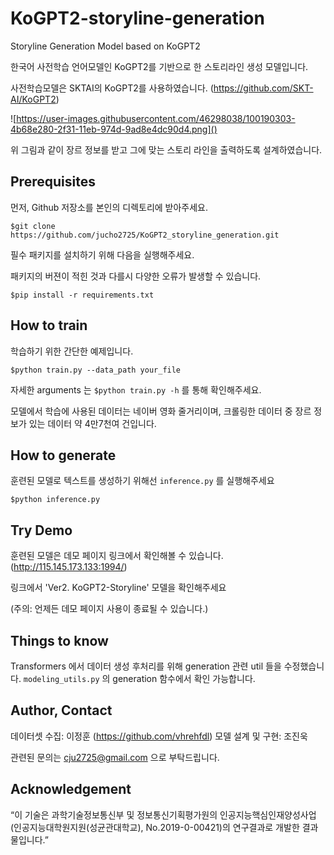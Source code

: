# KoGPT2-storyline-generation

Storyline Generation Model based on KoGPT2

한국어 사전학습 언어모델인 KoGPT2를 기반으로 한 스토리라인 생성 모델입니다.

사전학습모델은 SKTAI의 KoGPT2를 사용하였습니다. (https://github.com/SKT-AI/KoGPT2)

![https://user-images.githubusercontent.com/46298038/100190303-4b68e280-2f31-11eb-974d-9ad8e4dc90d4.png]()

위 그림과 같이 장르 정보를 받고 그에 맞는 스토리 라인을 출력하도록 설계하였습니다.

## Prerequisites

먼저, Github 저장소를 본인의 디렉토리에 받아주세요.

```
$git clone https://github.com/jucho2725/KoGPT2_storyline_generation.git
```

필수 패키지를 설치하기 위해 다음을 실행해주세요. 

패키지의 버젼이 적힌 것과 다를시 다양한 오류가 발생할 수 있습니다. 

```
$pip install -r requirements.txt
```

## How to train

학습하기 위한 간단한 예제입니다. 

```
$python train.py --data_path your_file
```

자세한 arguments 는 `$python train.py -h` 를 통해 확인해주세요.



모델에서 학습에 사용된 데이터는 네이버 영화 줄거리이며, 크롤링한 데이터 중 장르 정보가 있는 데이터 약 4만7천여 건입니다.

## How to generate

훈련된 모델로 텍스트를 생성하기 위해선 `inference.py` 를 실행해주세요

```
$python inference.py
```

## Try Demo

훈련된 모델은 데모 페이지 링크에서 확인해볼 수 있습니다. (http://115.145.173.133:1994/)

링크에서 'Ver2. KoGPT2-Storyline' 모델을 확인해주세요

(주의: 언제든 데모 페이지 사용이 종료될 수 있습니다.)



## Things to know

Transformers 에서 데이터 생성 후처리를 위해 generation 관련 util 들을 수정했습니다. `modeling_utils.py` 의 generation 함수에서 확인 가능합니다.

## Author, Contact

데이터셋 수집: 이정훈 (https://github.com/vhrehfdl)
모델 설계 및 구현: 조진욱

관련된 문의는 cju2725@gmail.com 으로 부탁드립니다.

## Acknowledgement

“이 기술은 과학기술정보통신부 및 정보통신기획평가원의 인공지능핵심인재양성사업(인공지능대학원지원(성균관대학교), No.2019-0-00421)의 연구결과로 개발한 결과물입니다.”

